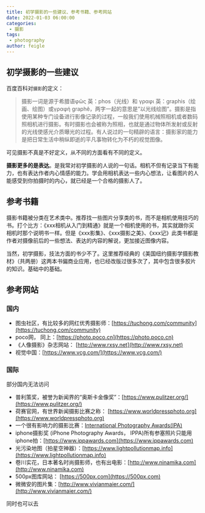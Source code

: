 ```yaml
---
title: 初学摄影的一些建议、参考书籍、参考网站
date: 2022-01-03 06:00:00
categories:
 - 摄影
tags:
 - photography
author: feigle
---
```


## 初学摄影的一些建议

百度百科对`摄影`的定义：

> 摄影一词是源于希腊语φῶς 英：phos（光线）和 γραφι 英：graphis（绘画、绘图）或γραφή graphê，两字一起的意思是”以光线绘图”。摄影是指使用某种专门设备进行影像记录的过程，一般我们使用机械照相机或者数码照相机进行摄影。有时摄影也会被称为照相，也就是通过物体所发射或反射的光线使感光介质曝光的过程。有人说过的一句精辟的语言：摄影家的能力是把日常生活中稍纵即逝的平凡事物转化为不朽的视觉图像。

可见摄影不真是不好定义，从不同的方面看有不同的定义。

**摄影更多的是表达**。是我常对初学摄影的人说的一句话。相机不但有记录当下有能力，也有表达作者内心情感的能力。学会用相机表达一些内心想法，让看图片的人能感受到你拍摄时的内心，就已经是一个合格的摄影人了。

## 参考书籍
摄影书籍被分类在艺术类中。推荐找一些图片分享类的书，而不是相机使用技巧的书。打个比方：《xxx相机从入门到精通》就是一个相机使用的书，其实就跟你买相机时那个说明书一样。但是《xxx影集》、《xxx摄影之美》、《xxx记》此类书都是作者对摄像前后的一些想法、表达的内容的解说，更加接近图像内容。

当然，初学摄影，技法方面的书少不了。这里推荐经典的《美国纽约摄影学摄影教材》（共两册）这两本书偏商业应用，也已经改版过很多次了，其中包含很多胶片的知识。基础中的基础。

<!-- 我看过的一些书：
[《人像本事》](https://book.douban.com/subject/25984203/)、[《狂人摄影日记》](https://book.douban.com/subject/26279396/) -->

## 参考网站
### 国内

* 图虫社区，有比较多的网红优秀摄影师：[https://tuchong.com/community](https://tuchong.com/community)
* poco网， 同上：[https://photo.poco.cn](https://photo.poco.cn)
* 《人像摄影》杂志网站： [http://www.rxsy.net](http://www.rxsy.net)
* 视觉中国：[https://www.vcg.com/](https://www.vcg.com/)

### 国际
部分国内无法访问
* 普利策奖，被誉为新闻界的“奥斯卡金像奖”：[https://www.pulitzer.org/](https://www.pulitzer.org/)
* 荷赛官网，有世界新闻摄影比赛之称： [https://www.worldpressphoto.org](https://www.worldpressphoto.org)
* 一个很有影响力的摄影比赛：[International Photography Awards(IPA)](https://photoawards.com/winner)
* iphone摄影奖 (iPhone Photography Awards， IPPA)所有参塞照片只能用iphone拍：[https://www.ippawards.com](https://www.ippawards.com)
* 光污染地图（拍星空神器）：[https://www.lightpollutionmap.info](https://www.lightpollutionmap.info)
* 卷川实花，日本著名时尚摄影师，也有出电影：[http://www.ninamika.com](http://www.ninamika.com)
* 500px图库网站： [https://500px.com](https://500px.com)
* 微微安的图片集：[http://www.vivianmaier.com/](http://www.vivianmaier.com/)


同时也可以去

